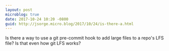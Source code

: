 ```yaml
---
layout: post
microblog: true
date: 2017-10-24 10:20 -0800
guid: http://jsorge.micro.blog/2017/10/24/is-there-a.html
---
```

Is there a way to use a git pre-commit hook to add large files to a repo's LFS file? Is that even how git LFS works?
